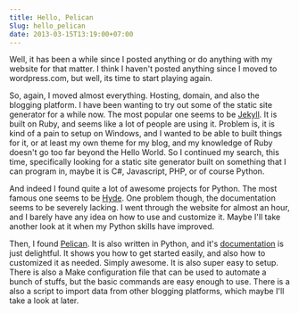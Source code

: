 ```yaml
---
title: Hello, Pelican
Slug: hello_pelican
date: 2013-03-15T13:19:00+07:00
---
```


Well, it has been a while since I posted anything or do anything with my website for that matter. I think I haven't posted anything since I moved to wordpress.com, but well, its time to start playing again.

So, again, I moved almost everything. Hosting, domain, and also the blogging platform. I have been wanting to try out some of the static site generator for a while now. The most popular one seems to be [Jekyll][jekyll]. It is built on Ruby, and seems like a lot of people are using it. Problem is, it is kind of a pain to setup on Windows, and I wanted to be able to built things for it, or at least my own theme for my blog, and my knowledge of Ruby doesn't go too far beyond the Hello World. So I continued my search, this time, specifically looking for a static site generator built on something that I can program in, maybe it is C#, Javascript, PHP, or of course Python.

And indeed I found quite a lot of awesome projects for Python. The most famous one seems to be [Hyde][hyde]. One problem though, the documentation seems to be severely lacking. I went through the website for almost an hour, and I barely have any idea on how to use and customize it. Maybe I'll take another look at it when my Python skills have improved.

Then, I found [Pelican][pelican]. It is also written in Python, and it's [documentation][pelicandoc] is just delightful. It shows you how to get started easily, and also how to customized it as needed. Simply awesome. It is also super easy to setup. There is also a Make configuration file that can be used to automate a bunch of stuffs, but the basic commands are easy enough to use. There is a also a script to import data from other blogging platforms, which maybe I'll take a look at later.

[jekyll]: https://github.com/mojombo/jekyll
[hyde]: https://github.com/hyde/hyde
[pelican]: http:///www.github.com/getpelican
[pelicandoc]: http://docs.getpelican.com

